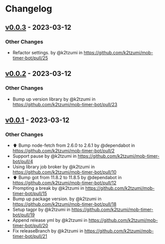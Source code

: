 # Changelog

## [v0.0.3](https://github.com/k2tzumi/mob-timer-bot/compare/v0.0.2...v0.0.3) - 2023-03-12
### Other Changes
- Refactor settings. by @k2tzumi in https://github.com/k2tzumi/mob-timer-bot/pull/25

## [v0.0.2](https://github.com/k2tzumi/mob-timer-bot/compare/v0.0.1...v0.0.2) - 2023-03-12
### Other Changes
- Bump up version library by @k2tzumi in https://github.com/k2tzumi/mob-timer-bot/pull/23

## [v0.0.1](https://github.com/k2tzumi/mob-timer-bot/commits/v0.0.1) - 2023-03-12
### Other Changes
- ⬆️ Bump node-fetch from 2.6.0 to 2.6.1 by @dependabot in https://github.com/k2tzumi/mob-timer-bot/pull/2
- Support pause by @k2tzumi in https://github.com/k2tzumi/mob-timer-bot/pull/4
- Using library job broker by @k2tzumi in https://github.com/k2tzumi/mob-timer-bot/pull/10
- ⬆️ Bump got from 11.8.2 to 11.8.5 by @dependabot in https://github.com/k2tzumi/mob-timer-bot/pull/12
- Prompting a break by @k2tzumi in https://github.com/k2tzumi/mob-timer-bot/pull/15
- Bump up package version. by @k2tzumi in https://github.com/k2tzumi/mob-timer-bot/pull/18
- Setup tagpr by @k2tzumi in https://github.com/k2tzumi/mob-timer-bot/pull/19
- Append release yml by @k2tzumi in https://github.com/k2tzumi/mob-timer-bot/pull/20
- Fix releaseBranch by @k2tzumi in https://github.com/k2tzumi/mob-timer-bot/pull/21
